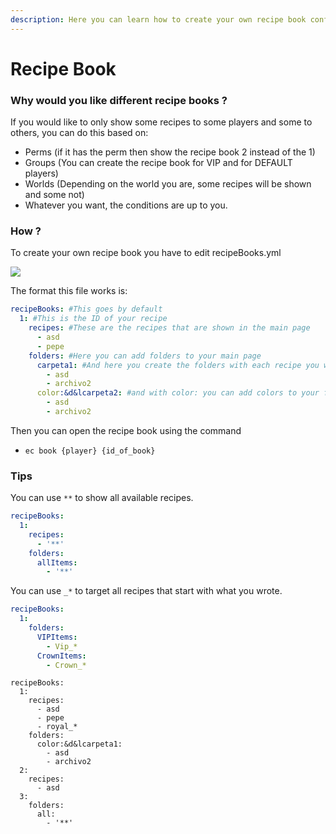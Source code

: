 ```yaml
---
description: Here you can learn how to create your own recipe book configuration
---
```


# Recipe Book

### Why would you like different recipe books ?

If you would like to only show some recipes to some players and some to others, you can do this based on:

* Perms (if it has the perm then show the recipe book 2 instead of the 1)
* Groups (You can create the recipe book for VIP and for DEFAULT players)
* Worlds (Depending on the world you are, some recipes will be shown and some not)
* Whatever you want, the conditions are up to you.

### How ?

To create your own recipe book you have to edit recipeBooks.yml

![](<../../.gitbook/assets/image (445).png>)

The format this file works is:

```yaml
recipeBooks: #This goes by default
  1: #This is the ID of your recipe
    recipes: #These are the recipes that are shown in the main page
      - asd
      - pepe
    folders: #Here you can add folders to your main page
      carpeta1: #And here you create the folders with each recipe you want inside
        - asd
        - archivo2
      color:&d&lcarpeta2: #and with color: you can add colors to your folders
        - asd
        - archivo2
```

Then you can open the recipe book using the command

* `ec book {player} {id_of_book}`

### Tips

You can use `**` to show all available recipes.

```yaml
recipeBooks:
  1:
    recipes:
      - '**'
    folders: 
      allItems:
        - '**'
```

You can use `_*` to target all recipes that start with what you wrote.

```yaml
recipeBooks:
  1:
    folders: 
      VIPItems:
        - Vip_*
      CrownItems:
        - Crown_*
```

```
recipeBooks:
  1:
    recipes:
      - asd
      - pepe
      - royal_*
    folders:
      color:&d&lcarpeta1:
        - asd
        - archivo2
  2:
    recipes:
      - asd
  3:
    folders:
      all:
        - '**'

```
